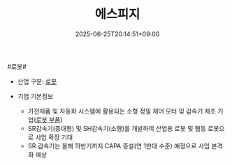 ﻿---
title: "에스피지"
date: 2025-06-25T20:14:51+09:00
lastmod: 2025-06-25T20:14:51+09:00
type: docs
sidebar:
  open: true
weight: 8
---
<div style="display:none">
  <meta property="article:published_time" content="2025-06-25T11:14:51Z" />
  <meta property="article:modified_time" content="2025-06-25T11:14:51Z" />
</div>
#로봇#

- 산업 구분: [로봇](/industry-study/로봇/)

- 기업 기본정보
	-  가전제품 및 자동화 시스템에 활용되는 소형 정밀 제어 모터 및 감속기 제조 기업([로봇 부품](/industry-study/로봇-부품/))
	- SR감속기(중대형) 및 SH감속기(소형)를 개발하여 산업용 로봇 및 협동 로봇으로 사업 확장 기대
	-  SR 감속기는 올해 하반기까지 CAPA 증설(연 1만대 수준) 예정으로 사업 본격화 예상
